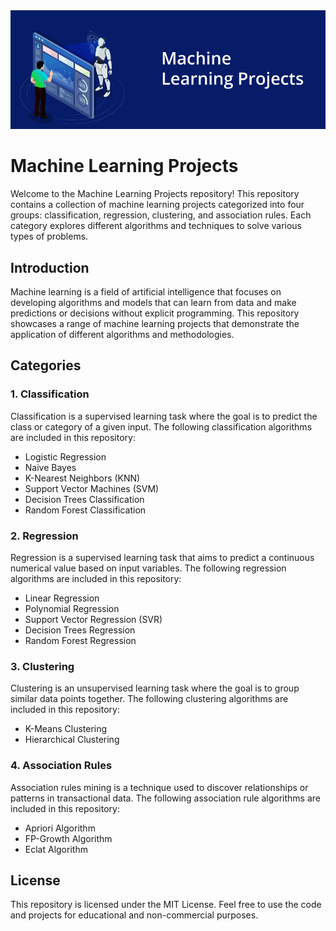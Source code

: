 <img src="images/banner.jpg" width=800>

# Machine Learning Projects
Welcome to the Machine Learning Projects repository! This repository contains a collection of machine learning projects categorized into four groups: classification, regression, clustering, and association rules. Each category explores different algorithms and techniques to solve various types of problems.

## Introduction

Machine learning is a field of artificial intelligence that focuses on developing algorithms and models that can learn from data and make predictions or decisions without explicit programming. This repository showcases a range of machine learning projects that demonstrate the application of different algorithms and methodologies.

## Categories

### 1. Classification

Classification is a supervised learning task where the goal is to predict the class or category of a given input. The following classification algorithms are included in this repository:

- Logistic Regression
- Naive Bayes
- K-Nearest Neighbors (KNN)
- Support Vector Machines (SVM)
- Decision Trees Classification
- Random Forest Classification

### 2. Regression

Regression is a supervised learning task that aims to predict a continuous numerical value based on input variables. The following regression algorithms are included in this repository:

- Linear Regression
- Polynomial Regression
- Support Vector Regression (SVR)
- Decision Trees Regression
- Random Forest Regression

### 3. Clustering

Clustering is an unsupervised learning task where the goal is to group similar data points together. The following clustering algorithms are included in this repository:

- K-Means Clustering
- Hierarchical Clustering

### 4. Association Rules

Association rules mining is a technique used to discover relationships or patterns in transactional data. The following association rule algorithms are included in this repository:

- Apriori Algorithm
- FP-Growth Algorithm
- Eclat Algorithm

## License

This repository is licensed under the MIT License. Feel free to use the code and projects for educational and non-commercial purposes.